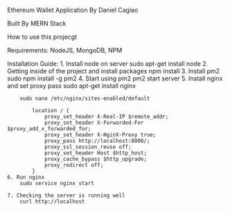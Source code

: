 Ethereum Wallet Application By Daniel Cagiao

Built By MERN Stack

How to use this projecgt

Requirements: NodeJS, MongoDB, NPM

Installation Guide:
    1. Install node on server
        sudo apt-get install node
    2. Getting inside of the project and install packages
        npm install
    3. Install pm2
        sudo npm install -g pm2
    4. Start using pm2
        pm2 start server
    5. Install nginx and set proxy pass
        sudo apt-get install nginx

        sudo nano /etc/nginx/sites-enabled/default

            location / {
                proxy_set_header X-Real-IP $remote_addr;
                proxy_set_header X-Forwarded-For $proxy_add_x_forwarded_for;
                proxy_set_header X-NginX-Proxy true;
                proxy_pass http://localhost:8000/;
                proxy_ssl_session_reuse off;
                proxy_set_header Host $http_host;
                proxy_cache_bypass $http_upgrade;
                proxy_redirect off;
            }
    6. Run nginx
        sudo service nginx start
    
    7. Checking the server is running well
        curl http://localhost